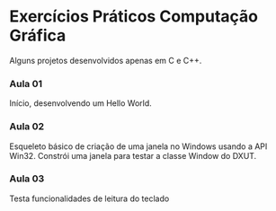 # Exercícios Práticos Computação Gráfica
Alguns projetos desenvolvidos apenas em C e C++.

### Aula 01
Início, desenvolvendo um Hello World.

### Aula 02
Esqueleto básico de criação de uma janela no Windows usando a API Win32. 
Constrói uma janela para testar a classe Window do DXUT.

### Aula 03
Testa funcionalidades de leitura do teclado
